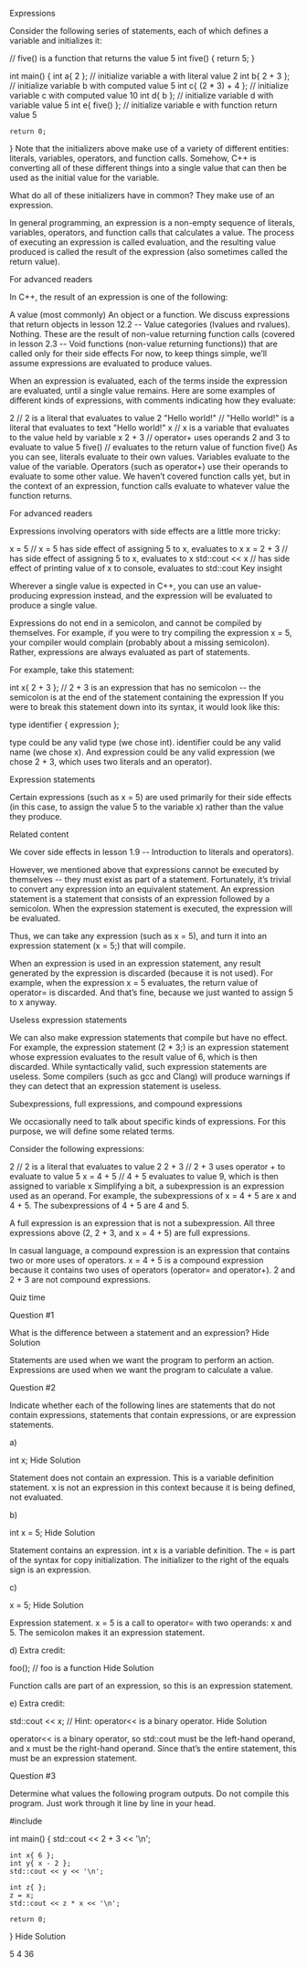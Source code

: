 Expressions

Consider the following series of statements, each of which defines a variable and initializes it:

// five() is a function that returns the value 5
int five()
{
    return 5;
}

int main()
{
    int a{ 2 };             // initialize variable a with literal value 2
    int b{ 2 + 3 };         // initialize variable b with computed value 5
    int c{ (2 * 3) + 4 };   // initialize variable c with computed value 10
    int d{ b };             // initialize variable d with variable value 5
    int e{ five() };        // initialize variable e with function return value 5

    return 0;
}
Note that the initializers above make use of a variety of different entities: literals, variables, operators, and function calls. Somehow, C++ is converting all of these different things into a single value that can then be used as the initial value for the variable.

What do all of these initializers have in common? They make use of an expression.

In general programming, an expression is a non-empty sequence of literals, variables, operators, and function calls that calculates a value. The process of executing an expression is called evaluation, and the resulting value produced is called the result of the expression (also sometimes called the return value).

For advanced readers

In C++, the result of an expression is one of the following:

A value (most commonly)
An object or a function. We discuss expressions that return objects in lesson 12.2 -- Value categories (lvalues and rvalues).
Nothing. These are the result of non-value returning function calls (covered in lesson 2.3 -- Void functions (non-value returning functions)) that are called only for their side effects
For now, to keep things simple, we’ll assume expressions are evaluated to produce values.

When an expression is evaluated, each of the terms inside the expression are evaluated, until a single value remains. Here are some examples of different kinds of expressions, with comments indicating how they evaluate:

2               // 2 is a literal that evaluates to value 2
"Hello world!"  // "Hello world!" is a literal that evaluates to text "Hello world!"
x               // x is a variable that evaluates to the value held by variable x
2 + 3           // operator+ uses operands 2 and 3 to evaluate to value 5
five()          // evaluates to the return value of function five()
As you can see, literals evaluate to their own values. Variables evaluate to the value of the variable. Operators (such as operator+) use their operands to evaluate to some other value. We haven’t covered function calls yet, but in the context of an expression, function calls evaluate to whatever value the function returns.

For advanced readers

Expressions involving operators with side effects are a little more tricky:

x = 5           // x = 5 has side effect of assigning 5 to x, evaluates to x
x = 2 + 3       // has side effect of assigning 5 to x, evaluates to x
std::cout << x  // has side effect of printing value of x to console, evaluates to std::cout
Key insight

Wherever a single value is expected in C++, you can use an value-producing expression instead, and the expression will be evaluated to produce a single value.

Expressions do not end in a semicolon, and cannot be compiled by themselves. For example, if you were to try compiling the expression x = 5, your compiler would complain (probably about a missing semicolon). Rather, expressions are always evaluated as part of statements.

For example, take this statement:

int x{ 2 + 3 }; // 2 + 3 is an expression that has no semicolon -- the semicolon is at the end of the statement containing the expression
If you were to break this statement down into its syntax, it would look like this:

type identifier { expression };

type could be any valid type (we chose int). identifier could be any valid name (we chose x). And expression could be any valid expression (we chose 2 + 3, which uses two literals and an operator).

Expression statements

Certain expressions (such as x = 5) are used primarily for their side effects (in this case, to assign the value 5 to the variable x) rather than the value they produce.

Related content

We cover side effects in lesson 1.9 -- Introduction to literals and operators).

However, we mentioned above that expressions cannot be executed by themselves -- they must exist as part of a statement. Fortunately, it’s trivial to convert any expression into an equivalent statement. An expression statement is a statement that consists of an expression followed by a semicolon. When the expression statement is executed, the expression will be evaluated.

Thus, we can take any expression (such as x = 5), and turn it into an expression statement (x = 5;) that will compile.

When an expression is used in an expression statement, any result generated by the expression is discarded (because it is not used). For example, when the expression x = 5 evaluates, the return value of operator= is discarded. And that’s fine, because we just wanted to assign 5 to x anyway.

Useless expression statements

We can also make expression statements that compile but have no effect. For example, the expression statement (2 * 3;) is an expression statement whose expression evaluates to the result value of 6, which is then discarded. While syntactically valid, such expression statements are useless. Some compilers (such as gcc and Clang) will produce warnings if they can detect that an expression statement is useless.

Subexpressions, full expressions, and compound expressions

We occasionally need to talk about specific kinds of expressions. For this purpose, we will define some related terms.

Consider the following expressions:

2               // 2 is a literal that evaluates to value 2
2 + 3           // 2 + 3 uses operator + to evaluate to value 5
x = 4 + 5       // 4 + 5 evaluates to value 9, which is then assigned to variable x
Simplifying a bit, a subexpression is an expression used as an operand. For example, the subexpressions of x = 4 + 5 are x and 4 + 5. The subexpressions of 4 + 5 are 4 and 5.

A full expression is an expression that is not a subexpression. All three expressions above (2, 2 + 3, and x = 4 + 5) are full expressions.

In casual language, a compound expression is an expression that contains two or more uses of operators. x = 4 + 5 is a compound expression because it contains two uses of operators (operator= and operator+). 2 and 2 + 3 are not compound expressions.

Quiz time

Question #1


What is the difference between a statement and an expression?
Hide Solution

Statements are used when we want the program to perform an action. Expressions are used when we want the program to calculate a value.

Question #2

Indicate whether each of the following lines are statements that do not contain expressions, statements that contain expressions, or are expression statements.

a)

int x;
Hide Solution

Statement does not contain an expression. This is a variable definition statement. x is not an expression in this context because it is being defined, not evaluated.

b)

int x = 5;
Hide Solution

Statement contains an expression. int x is a variable definition. The = is part of the syntax for copy initialization. The initializer to the right of the equals sign is an expression.

c)

x = 5;
Hide Solution

Expression statement. x = 5 is a call to operator= with two operands: x and 5. The semicolon makes it an expression statement.

d) Extra credit:

foo(); // foo is a function
Hide Solution

Function calls are part of an expression, so this is an expression statement.

e) Extra credit:

std::cout << x; // Hint: operator<< is a binary operator.
Hide Solution

operator<< is a binary operator, so std::cout must be the left-hand operand, and x must be the right-hand operand. Since that’s the entire statement, this must be an expression statement.

Question #3

Determine what values the following program outputs. Do not compile this program. Just work through it line by line in your head.

#include <iostream>

int main()
{
	std::cout << 2 + 3 << '\n';

	int x{ 6 };
	int y{ x - 2 };
	std::cout << y << '\n';

	int z{ };
	z = x;
	std::cout << z * x << '\n';

	return 0;
}
Hide Solution

5
4
36
